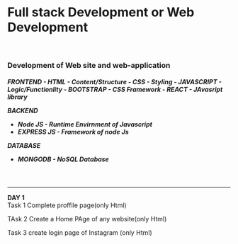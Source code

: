 <b><h1>Full stack Development or Web Development</h1></b>
<br/>
<b><h3>Development of Web site and web-application</h3></b>
<h5>
FRONTEND 
- HTML  -  Content/Structure
- CSS   -  Styling
- JAVASCRIPT - Logic/Functionlity
- BOOTSTRAP -  CSS Framework
- REACT  -  JAvasript library

BACKEND
-  Node  JS  - Runtime Envirnment of Javascript
-  EXPRESS JS  - Framework of node Js


DATABASE
- MONGODB - NoSQL Database </h5><br/>
<hr/>


<b>DAY 1 </b><br/>
Task 1
Complete proffile page(only Html)

TAsk 2
Create a Home PAge of any website(only Html)

Task 3
create login page of Instagram (only Html)